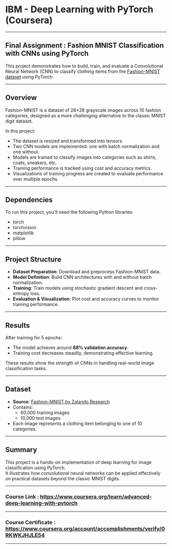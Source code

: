 # IBM - Deep Learning with PyTorch (Coursera)
---
## Final Assignment : Fashion MNIST Classification with CNNs using PyTorch
This project demonstrates how to build, train, and evaluate a Convolutional Neural Network (CNN) to classify clothing items from the [Fashion-MNIST dataset](https://github.com/zalandoresearch/fashion-mnist) using PyTorch.

---

## Overview

Fashion-MNIST is a dataset of 28×28 grayscale images across 10 fashion categories, designed as a more challenging alternative to the classic MNIST digit dataset.

In this project:
- The dataset is resized and transformed into tensors.
- Two CNN models are implemented: one with batch normalization and one without.
- Models are trained to classify images into categories such as shirts, coats, sneakers, etc.
- Training performance is tracked using cost and accuracy metrics.
- Visualizations of training progress are created to evaluate performance over multiple epochs.

---

## Dependencies

To run this project, you'll need the following Python libraries:
- torch
- torchvision
- matplotlib
- pillow

---

## Project Structure

- **Dataset Preparation**: Download and preprocess Fashion-MNIST data.
- **Model Definition**: Build CNN architectures with and without batch normalization.
- **Training**: Train models using stochastic gradient descent and cross-entropy loss.
- **Evaluation & Visualization**: Plot cost and accuracy curves to monitor training performance.

---

## Results

After training for 5 epochs:
- The model achieves around **88% validation accuracy**.
- Training cost decreases steadily, demonstrating effective learning.

These results show the strength of CNNs in handling real-world image classification tasks.

---

## Dataset

- **Source**: [Fashion-MNIST by Zalando Research](https://github.com/zalandoresearch/fashion-mnist)
- Contains:
  - 60,000 training images
  - 10,000 test images
- Each image represents a clothing item belonging to one of 10 categories.

---

## Summary

This project is a hands-on implementation of deep learning for image classification using PyTorch.  
It illustrates how convolutional neural networks can be applied effectively on practical datasets beyond the classic MNIST digits.

---

### Course Link : https://www.coursera.org/learn/advanced-deep-learning-with-pytorch
---
### Course Certificate : https://www.coursera.org/account/accomplishments/verify/0RKWKJHJLE54
---
